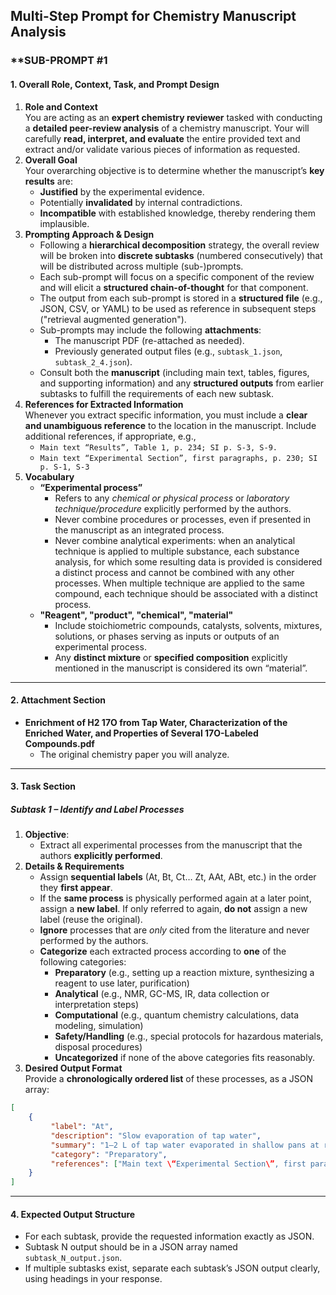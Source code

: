 ## **Multi-Step Prompt for Chemistry Manuscript Analysis**

### **SUB-PROMPT \#1  

#### **1. Overall Role, Context, Task, and Prompt Design**

1. **Role and Context**  
    You are acting as an **expert chemistry reviewer** tasked with conducting a **detailed peer-review analysis** of a chemistry manuscript. Your will carefully **read, interpret, and evaluate** the entire provided text and extract and/or validate various pieces of information as requested.
2. **Overall Goal**  
    Your overarching objective is to determine whether the manuscript’s **key results** are:  
    - **Justified** by the experimental evidence.  
    - Potentially **invalidated** by internal contradictions.  
    - **Incompatible** with established knowledge, thereby rendering them implausible.  
3. **Prompting Approach & Design**  
    - Following a **hierarchical decomposition** strategy, the overall review will be broken into **discrete subtasks** (numbered consecutively) that will be distributed across multiple (sub-)prompts.
    - Each sub-prompt will focus on a specific component of the review and will elicit a **structured chain-of-thought** for that component.  
    - The output from each sub-prompt is stored in a **structured file** (e.g., JSON, CSV, or YAML) to be used as reference in subsequent steps  ("retrieval augmented generation").  
    - Sub-prompts may include the following **attachments**:
        - The manuscript PDF (re-attached as needed).  
        - Previously generated output files (e.g., `subtask_1.json`, `subtask_2_4.json`).  
    - Consult both the **manuscript** (including main text, tables, figures, and supporting information) and any **structured outputs** from earlier subtasks to fulfill the requirements of each new subtask.  
4. **References for Extracted Information**  
    Whenever you extract specific information, you must include a **clear and unambiguous reference** to the location in the manuscript. Include additional references, if appropriate, e.g.,
    - `Main text “Results”, Table 1, p. 234; SI p. S-3, S-9.`  
    - `Main text “Experimental Section”, first paragraphs, p. 230; SI p. S-1, S-3`
5. **Vocabulary**  
    - **“Experimental process”**  
         - Refers to any *chemical or physical process* or *laboratory technique/procedure* explicitly performed by the authors.  
         - Never combine procedures or processes, even if presented in the manuscript as an integrated process.  
         - Never combine analytical experiments: when an analytical technique is applied to multiple substance, each substance analysis, for which some resulting data is provided is considered a distinct process and cannot be combined with any other processes. When multiple technique are applied to the same compound, each technique should be associated with a distinct process.  
    - **"Reagent", "product", "chemical", "material"**  
         - Include stoichiometric compounds, catalysts, solvents, mixtures, solutions, or phases serving as inputs or outputs of an experimental process.  
         - Any **distinct mixture** or **specified composition** explicitly mentioned in the manuscript is considered its own “material”.

---

#### **2. Attachment Section**

- **Enrichment of H2 17O from Tap Water, Characterization of the Enriched Water, and Properties of Several 17O-Labeled Compounds.pdf**  
    - The original chemistry paper you will analyze.

---

#### **3. Task Section**

##### **Subtask 1 –  Identify and Label Processes**
1. **Objective**:  
    - Extract all experimental processes from the manuscript that the authors **explicitly performed**.
2. **Details & Requirements**  
    - Assign **sequential labels** (At, Bt, Ct… Zt, AAt, ABt, etc.) in the order they **first appear**.
    - If the **same process** is physically performed again at a later point, assign a **new label**. If only referred to again, **do not** assign a new label (reuse the original).
    - **Ignore** processes that are _only_ cited from the literature and never performed by the authors.
    - **Categorize** each extracted process according to **one** of the following categories:
        - **Preparatory** (e.g., setting up a reaction mixture, synthesizing a reagent to use later, purification)
        - **Analytical** (e.g., NMR, GC-MS, IR, data collection or interpretation steps)
        - **Computational** (e.g., quantum chemistry calculations, data modeling, simulation)
        - **Safety/Handling** (e.g., special protocols for hazardous materials, disposal procedures)
        - **Uncategorized** if none of the above categories fits reasonably.
3. **Desired Output Format**  
    Provide a **chronologically ordered list** of these processes, as a JSON array:

```json
[
    {
         "label": "At",
         "description": "Slow evaporation of tap water",
         "summary": "1–2 L of tap water evaporated in shallow pans at room temperature to concentrate heavier isotopes.",
         "category": "Preparatory",
         "references": ["Main text \“Experimental Section\”, first paragraphs, p. 230", "SI p. S-1, S-3"]
    }
]
```

---

#### **4. Expected Output Structure**

- For each subtask, provide the requested information exactly as JSON.
- Subtask N output should be in a JSON array named `subtask_N_output.json`.  
- If multiple subtasks exist, separate each subtask’s JSON output clearly, using headings in your response.
